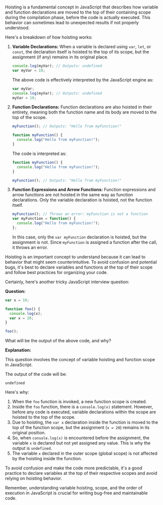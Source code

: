 Hoisting is a fundamental concept in JavaScript that describes how variable and function declarations are moved to the top of their containing scope during the compilation phase, before the code is actually executed. This behavior can sometimes lead to unexpected results if not properly understood.

Here's a breakdown of how hoisting works:

1. **Variable Declarations:**
   When a variable is declared using `var`, `let`, or `const`, the declaration itself is hoisted to the top of its scope, but the assignment (if any) remains in its original place.

   ```javascript
   console.log(myVar); // Outputs: undefined
   var myVar = 10;
   ```

   The above code is effectively interpreted by the JavaScript engine as:

   ```javascript
   var myVar;
   console.log(myVar); // Outputs: undefined
   myVar = 10;
   ```

2. **Function Declarations:**
   Function declarations are also hoisted in their entirety, meaning both the function name and its body are moved to the top of the scope.

   ```javascript
   myFunction(); // Outputs: "Hello from myFunction!"
   
   function myFunction() {
     console.log("Hello from myFunction!");
   }
   ```

   The code is interpreted as:

   ```javascript
   function myFunction() {
     console.log("Hello from myFunction!");
   }
   
   myFunction(); // Outputs: "Hello from myFunction!"
   ```

3. **Function Expressions and Arrow Functions:**
   Function expressions and arrow functions are not hoisted in the same way as function declarations. Only the variable declaration is hoisted, not the function itself.

   ```javascript
   myFunction(); // Throws an error: myFunction is not a function
   var myFunction = function() {
     console.log("Hello from myFunction!");
   };
   ```

   In this case, only the `var myFunction` declaration is hoisted, but the assignment is not. Since `myFunction` is assigned a function after the call, it throws an error.

Hoisting is an important concept to understand because it can lead to behavior that might seem counterintuitive. To avoid confusion and potential bugs, it's best to declare variables and functions at the top of their scope and follow best practices for organizing your code.


Certainly, here's another tricky JavaScript interview question:

**Question:**
```javascript
var x = 10;

function foo() {
  console.log(x);
  var x = 20;
}

foo();
```

What will be the output of the above code, and why?

**Explanation:**

This question involves the concept of variable hoisting and function scope in JavaScript.

The output of the code will be:
```
undefined
```

Here's why:

1. When the `foo` function is invoked, a new function scope is created.
2. Inside the `foo` function, there is a `console.log(x)` statement. However, before any code is executed, variable declarations within the scope are hoisted to the top of the scope.
3. Due to hoisting, the `var x` declaration inside the function is moved to the top of the function scope, but the assignment (`x = 20`) remains in its original position.
4. So, when `console.log(x)` is encountered before the assignment, the variable `x` is declared but not yet assigned any value. This is why the output is `undefined`.
5. The variable `x` declared in the outer scope (global scope) is not affected by the hoisting inside the function.

To avoid confusion and make the code more predictable, it's a good practice to declare variables at the top of their respective scopes and avoid relying on hoisting behavior.

Remember, understanding variable hoisting, scope, and the order of execution in JavaScript is crucial for writing bug-free and maintainable code.


